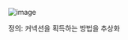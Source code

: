 ![image](https://user-images.githubusercontent.com/108928206/188544959-11e71bad-1d35-48b8-9e60-83cd6fe93939.png)

정의: 커넥션을 획득하는 방법을 추상화
